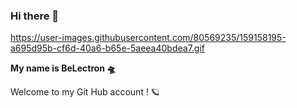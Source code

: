 ### Hi there 👋

https://user-images.githubusercontent.com/80569235/159158195-a695d95b-cf6d-40a6-b65e-5aeea40bdea7.gif


**My name is BeLectron 🛸**

Welcome to my Git Hub account ! 🪐

